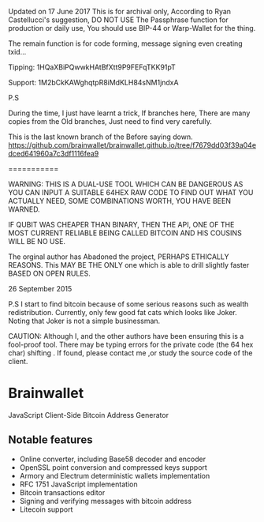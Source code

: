 Updated on 17 June 2017
This is for archival only, According to Ryan Castellucci's suggestion, DO NOT USE The Passphrase function for production or daily use, You should use BIP-44 or Warp-Wallet for the thing.

The remain function is for code forming, message signing even creating txid...

Tipping: 1HQaXBiPQwwkHAtBfXtt9P9FEFqTKK91pT

Support: 1M2bCkKAWghqtpR8iMdKLH84sNM1jndxA


P.S

During the time, I just have learnt a trick, If branches here, There are many copies from the Old branches, Just need to find very carefully.

This is the last known branch of the Before saying down.
https://github.com/brainwallet/brainwallet.github.io/tree/f7679dd03f39a04edced641960a7c3df1116fea9




===========

WARNING: THIS IS A DUAL-USE TOOL WHICH CAN BE DANGEROUS AS YOU CAN INPUT A SUITABLE 64HEX RAW CODE TO FIND OUT WHAT YOU ACTUALLY NEED, SOME COMBINATIONS WORTH, YOU HAVE BEEN WARNED.

IF QUBIT WAS CHEAPER THAN BINARY, THEN THE API, ONE OF THE MOST CURRENT RELIABLE BEING CALLED BITCOIN AND HIS COUSINS WILL BE NO USE.

The orginal author has Abadoned the project, PERHAPS ETHICALLY REASONS. This MAY BE THE ONLY one which is able to drill slightly faster BASED ON OPEN RULES.

26 September 2015


P.S I start to find bitcoin because of some serious reasons such as wealth redistribution. Currently, only few good fat cats which looks like Joker. Noting that Joker is not a simple businessman.


CAUTION: Although I, and the other authors have been ensuring this is a fool-proof tool. There may be typing errors for the private code (the 64 hex char) shifting . If found, please contact me ,or study the source code of the client.



Brainwallet
===========

JavaScript Client-Side Bitcoin Address Generator

Notable features
----------------

* Online converter, including Base58 decoder and encoder
* OpenSSL point conversion and compressed keys support
* Armory and Electrum deterministic wallets implementation
* RFC 1751 JavaScript implementation
* Bitcoin transactions editor
* Signing and verifying messages with bitcoin address
* Litecoin support

